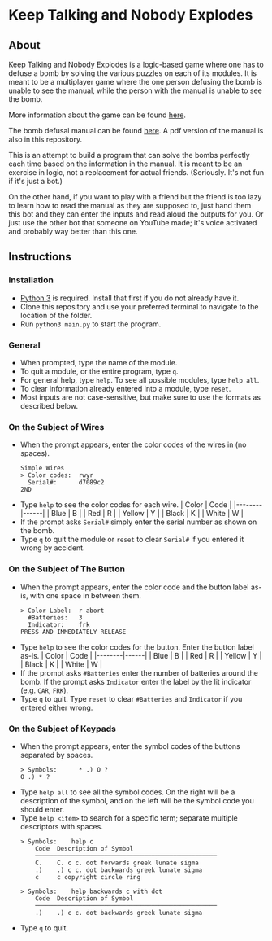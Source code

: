 Keep Talking and Nobody Explodes
=================================

## About

Keep Talking and Nobody Explodes is a logic-based game where one has to defuse a bomb by solving
the various puzzles on each of its modules. It is meant to be a multiplayer game where the one
person defusing the bomb is unable to see the manual, while the person with the manual is unable
to see the bomb.

More information about the game can be found [here](http://www.keeptalkinggame.com/).

The bomb defusal manual can be found [here](http://www.bombmanual.com/manual/1/html/index.html).
A pdf version of the manual is also in this repository.

This is an attempt to build a program that can solve the bombs perfectly each time based on the
information in the manual. It is meant to be an exercise in logic, not a replacement for actual
friends. (Seriously. It's not fun if it's just a bot.)

On the other hand, if you want to play with a friend but the friend is too lazy to learn how to
read the manual as they are supposed to, just hand them this bot and they can enter the inputs and
read aloud the outputs for you. Or just use the other bot that someone on YouTube made; it's voice
activated and probably way better than this one.


## Instructions

### Installation
- [Python 3](https://www.python.org/downloads/) is required. Install that first if you do not
  already have it.
- Clone this repository and use your preferred terminal to navigate to the location of the folder.
- Run `python3 main.py` to start the program.

### General
- When prompted, type the name of the module.
- To quit a module, or the entire program, type `q`.
- For general help, type `help`. To see all possible modules, type `help all`.
- To clear information already entered into a module, type `reset`.
- Most inputs are not case-sensitive, but make sure to use the formats as described below.

### On the Subject of Wires
- When the prompt appears, enter the color codes of the wires in (no spaces).
    ```
    Simple Wires
    > Color codes:  rwyr
      Serial#:      d7089c2
    2ND    
    ```
- Type `help` to see the color codes for each wire.
    | Color  | Code |
    |--------|------|
    | Blue   | B    |
    | Red    | R    |
    | Yellow | Y    |
    | Black  | K    |
    | White  | W    |
- If the prompt asks `Serial#` simply enter the serial number as shown on the bomb.
- Type `q` to quit the module or `reset` to clear `Serial#` if you entered it wrong by accident.

### On the Subject of The Button
- When the prompt appears, enter the color code and the button label as-is, with one space in
  between them.
    ```
    > Color Label:  r abort
      #Batteries:   3
      Indicator:    frk
    PRESS AND IMMEDIATELY RELEASE
    ```
- Type `help` to see the color codes for the button. Enter the button label as-is.
    | Color  | Code |
    |--------|------|
    | Blue   | B    |
    | Red    | R    |
    | Yellow | Y    |
    | Black  | K    |
    | White  | W    |
- If the prompt asks `#Batteries` enter the number of batteries around the bomb. If the prompt
  asks `Indicator` enter the label by the lit indicator (e.g. `CAR`, `FRK`).
- Type `q` to quit. Type `reset` to clear `#Batteries` and `Indicator` if you entered either wrong.

### On the Subject of Keypads
- When the prompt appears, enter the symbol codes of the buttons separated by spaces.
    ```
    > Symbols:      * .) O ?
    O .) * ?
    ```
- Type `help all` to see all the symbol codes. On the right will be a description of the symbol,
  and on the left will be the symbol code you should enter.
- Type `help <item>` to search for a specific term; separate multiple descriptors with spaces.
    ```
    > Symbols:    help c
        Code  Description of Symbol
        ──────────────────────────────────────────────────
        C.    C. c c. dot forwards greek lunate sigma
        .)    .) c c. dot backwards greek lunate sigma
        c     c copyright circle ring

    > Symbols:    help backwards c with dot
        Code  Description of Symbol
        ──────────────────────────────────────────────────
        .)    .) c c. dot backwards greek lunate sigma
    ```
- Type `q` to quit.
